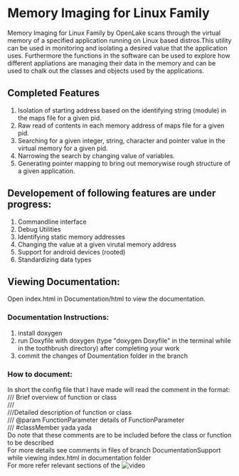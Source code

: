 # Memory Imaging for Linux Family

Memory Imaging for Linux Family by OpenLake scans through the virtual memory of a specified application running on Linux based distros.This utility can be used in monitoring and isolating a desired value that the application uses. Furthermore the functions in the software can be used to explore how different appliations are managing their data in the memory and can be used to chalk out the classes and objects used by the applications.

## Completed Features
1. Isolation of starting address based on the identifying string (module) in the maps file for a given pid.
2. Raw read of contents in each memory address of maps file for a given pid.
3. Searching for a given integer, string, character and pointer value in the virtual memory for a given pid.
4. Narrowing the search by changing value of variables.
5. Generating pointer mapping to bring out memorywise rough structure of a given application.

## Developement of following features are under progress:
1. Commandline interface
2. Debug Utilities
3. Identifying static memory addresses
4. Changing the value at a given virutal memory address
5. Support for android devices (rooted)
6. Standardizing data types

## Viewing Documentation:

Open index.html in Documentation/html to view the documentation.
  
### Documentation Instructions:
1. install doxygen
2. run Doxyfile with doxygen (type "doxygen Doxyfile" in the terminal while in the toothbrush directory) after completing your work
3. commit the changes of Doumentation folder in the branch

### How to document:
In short the config file that I have made will read the comment in the format:
/// Brief overview of function or class <br>
/// <br>
///Detailed description of function or class <br>
/// @param FunctionParameter details of FunctionParameter <br>
/// #classMember yada yada <br>
Do note that these comments are to be included before the class or function to be described <br>
For more details see comments in files of branch DocumentationSupport while viewing index.html in documentation folder <br>
For more refer relevant sections of the ![video](https://www.youtube.com/watch?v=TtRn3HsOm1s) 

